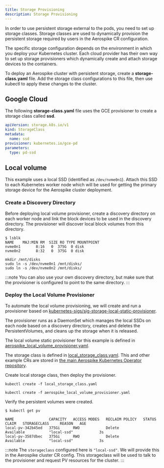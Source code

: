 ```yaml
---
title: Storage Provisioning
description: Storage Provisioning
---
```


In order to use persistent storage external to the pods, you need to set up storage classes. Storage classes are used to dynamically provision the persistent storage required by users in the Aerospike CR configuration.

The specific storage configuration depends on the environment in which you deploy your Kubernetes cluster. Each cloud provider has their own way to set up storage provisioners which dynamically create and attach storage devices to the containers.

To deploy an Aerospike cluster with persistent storage, create a **storage-class.yaml** file. Add the storage class configurations to this file, then use kubectl to apply these changes to the cluster.


## Google Cloud

The following **storage-class.yaml** file uses the GCE provisioner to create a storage class called **ssd**.

```yaml
apiVersion: storage.k8s.io/v1
kind: StorageClass
metadata:
  name: ssd
provisioner: kubernetes.io/gce-pd
parameters:
  type: pd-ssd
```

## Local volume

This example uses a local SSD (identified as `/dev/nvme0n1`). Attach this SSD to each Kubernetes worker node which will be used for getting the primary storage device for the Aerospike cluster deployment.

### Create a Discovery Directory

Before deploying local volume provisioner, create a discovery directory on each worker node and link the block devices to be used in the discovery directory. The provisioner will discover local block volumes from this directory.

```shell
$ lsblk
NAME    MAJ:MIN RM  SIZE RO TYPE MOUNTPOINT
nvme0n1       8:16   0  375G  0 disk
nvme0n2       8:32   0  375G  0 disk
```

```shell
mkdir /mnt/disks
sudo ln -s /dev/nvme0n1 /mnt/disks/
sudo ln -s /dev/nvme0n2 /mnt/disks/
```

:::note
You can also use your own discovery directory, but make sure that the provisioner is configured to point to the same directory.
:::

### Deploy the Local Volume Provisioner

To automate the local volume provisioning, we will create and run a provisioner based on [kubernetes-sigs/sig-storage-local-static-provisioner](https://github.com/kubernetes-sigs/sig-storage-local-static-provisioner).

The provisioner runs as a DaemonSet which manages the local SSDs on each node based on a discovery directory, creates and deletes the PersistentVolumes, and cleans up the storage when it is released.

The local volume static provisioner for this example is defined in [aerospike_local_volume_provisioner.yaml](https://github.com/aerospike/aerospike-kubernetes-operator/tree/2.0.0-rc1/config/samples/storage/aerospike_local_volume_provisioner.yaml).

The storage class is defined in [local_storage_class.yaml](https://github.com/aerospike/aerospike-kubernetes-operator/blob/master/config/samples/storage/local_storage_class.yaml). This and other example CRs are stored in [the main Aerospike Kubernetes Operator repository](https://github.com/aerospike/aerospike-kubernetes-operator/tree/master/config/samples).

Create local storage class, then deploy the provisioner.

```shell
kubectl create -f local_storage_class.yaml

kubectl create -f aerospike_local_volume_provisioner.yaml
```

Verify the persistent volumes were created.

```shell
$ kubectl get pv

NAME                CAPACITY   ACCESS MODES   RECLAIM POLICY   STATUS      CLAIM   STORAGECLASS     REASON   AGE
local-pv-342b45ed   375Gi      RWO            Delete           Available           "local-ssd"            3s
local-pv-3587dbec   375Gi      RWO            Delete           Available           "local-ssd"            3s
```

:::note
The `storageclass` configured here is `"local-ssd"`. We will provide this in the Aerospike cluster CR config. This storageclass will be used to talk to the provisioner and request PV resources for the cluster.
:::
